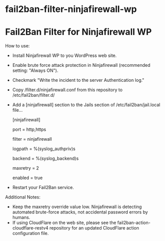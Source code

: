 # fail2ban-filter-ninjafirewall-wp

Fail2Ban Filter for Ninjafirewall WP
====================================

How to use:

* Install Ninjafirewall WP to you WordPress web site.
* Enable brute force attack protection in Ninjafirewall (recommended setting: "Always ON").
* Checkmark "Write the incident to the server Authentication log."
* Copy /filter.d/ninjafirewall.conf from this repository to /etc/fail2ban/filter.d/
* Add a [ninjafirewall] section to the Jails section of /etc/fail2ban/jail.local file...

	[ninjafirewall]
	
	port = http,https
	
	filter = ninjafirewall
	
	logpath  = %(syslog_authpriv)s
	
	backend  = %(syslog_backend)s
	
	maxretry = 2
	
	enabled = true
	
	
* Restart your Fail2Ban service.


Additional Notes:

* Keep the maxretry override value low. Ninjafirewall is detecting automated brute-force attacks, not accidental password errors by humans.
* If using CloudFlare on the web site, please see the fail2ban-action-cloudflare-restv4 repository for an updated CloudFlare action configuration file.


